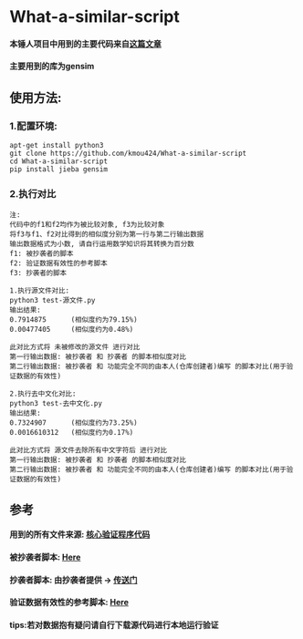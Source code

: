 # What-a-similar-script

#### 本锤人项目中用到的主要代码来自<a href="https://www.shuzhiduo.com/A/q4zVRBrlzK/" target="_blank">这篇文章</a>
#### 主要用到的库为gensim

## 使用方法:
### 1.配置环境:
```
apt-get install python3
git clone https://github.com/kmou424/What-a-similar-script
cd What-a-similar-script
pip install jieba gensim
```
### 2.执行对比
```
注:
代码中的f1和f2均作为被比较对象, f3为比较对象
将f3与f1、f2对比得到的相似度分别为第一行与第二行输出数据
输出数据格式为小数, 请自行运用数学知识将其转换为百分数
f1: 被抄袭者的脚本
f2: 验证数据有效性的参考脚本
f3: 抄袭者的脚本
```
```
1.执行源文件对比:
python3 test-源文件.py
输出结果:
0.7914875      (相似度约为79.15%)
0.00477405     (相似度约为0.48%)

此对比方式将 未被修改的源文件 进行对比
第一行输出数据: 被抄袭者 和 抄袭者 的脚本相似度对比
第二行输出数据: 被抄袭者 和 功能完全不同的由本人(仓库创建者)编写 的脚本对比(用于验证数据的有效性)

2.执行去中文化对比:
python3 test-去中文化.py
输出结果:
0.7324907      (相似度约为73.25%)
0.0016610312   (相似度约为0.17%)

此对比方式将 源文件去除所有中文字符后 进行对比
第一行输出数据: 被抄袭者 和 抄袭者 的脚本相似度对比
第二行输出数据: 被抄袭者 和 功能完全不同的由本人(仓库创建者)编写 的脚本对比(用于验证数据的有效性)
```

## 参考
#### 用到的所有文件来源: <a href="https://www.shuzhiduo.com/A/q4zVRBrlzK/" target="_blank">核心验证程序代码</a>
#### 被抄袭者脚本: <a href="https://github.com/YAWAsau/backup_script/blob/68648b4afa1bc73878072f1a41bbf07f740fb819/backup.sh" target="_blank">Here</a>
#### 抄袭者脚本: 由抄袭者提供 -> <a href="https://raw.githubusercontent.com/kmou424/What-a-similar-script/main/1.png" target="_blank">传送门</a>
#### 验证数据有效性的参考脚本: <a href="https://github.com/kmou424/toolbox/blob/fce66a3b7764ee8c95c43a8ceda016d91501cca2/video/compress_video_enhanced.sh" target="_blank">Here</a>
#### tips:若对数据抱有疑问请自行下载源代码进行本地运行验证
